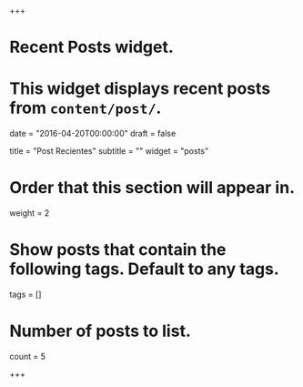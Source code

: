 +++
# Recent Posts widget.
# This widget displays recent posts from `content/post/`.

date = "2016-04-20T00:00:00"
draft = false

title = "Post Recientes"
subtitle = ""
widget = "posts"

# Order that this section will appear in.
weight = 2

# Show posts that contain the following tags. Default to any tags.
tags = []

# Number of posts to list.
count = 5

+++

